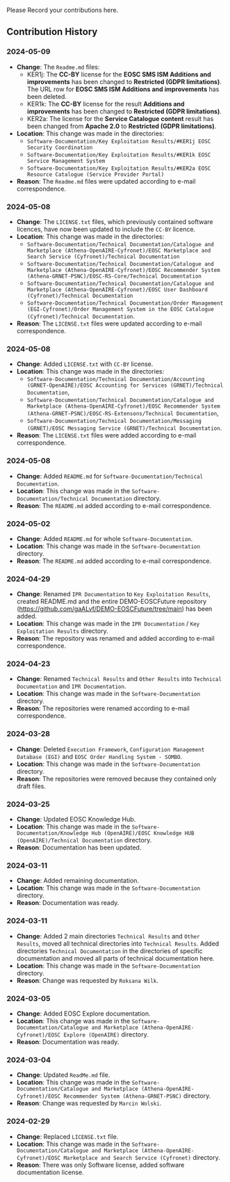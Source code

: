 Please Record your contributions here.

## Contribution History

### 2024-05-09
- **Change**: The `Readme.md` files:
  - KER1j: The **CC-BY** license for the **EOSC SMS ISM Additions and improvements** has been changed to **Restricted (GDPR limitations)**.
The URL row for **EOSC SMS ISM Additions and improvements** has been deleted.
  - KER1k: The **CC-BY** license for the result **Additions and improvements** has been changed to **Restricted (GDPR limitations)**.
  - KER2a: The license for the **Service Catalogue content** result has been changed from  **Apache 2.0** to **Restricted (GDPR limitations)**.
- **Location**: This change was made in the directories:
  - `Software-Documentation/Key Exploitation Results/#KER1j EOSC Security Coordination`
  - `Software-Documentation/Key Exploitation Results/#KER1k EOSC Service Management System`
  - `Software-Documentation/Key Exploitation Results/#KER2a EOSC Resource Catalogue (Service Provider Portal)`
- **Reason**: The `Readme.md` files were updated according to e-mail correspondence.

### 2024-05-08
- **Change**: The `LICENSE.txt` files, which previously contained software licences, have now been updated to include the `CC-BY` licence.
- **Location**: This change was made in the directories:
  - `Software-Documentation/Technical Documentation/Catalogue and Marketplace (Athena-OpenAIRE-Cyfronet)/EOSC Marketplace and Search Service (Cyfronet)/Technical Documentation`
  - `Software-Documentation/Technical Documentation/Catalogue and Marketplace (Athena-OpenAIRE-Cyfronet)/EOSC Recommender System (Athena-GRNET-PSNC)/EOSC-RS-Core/Technical Documentation`
  - `Software-Documentation/Technical Documentation/Catalogue and Marketplace (Athena-OpenAIRE-Cyfronet)/EOSC User Dashboard (Cyfronet)/Technical Documentation`
  - `Software-Documentation/Technical Documentation/Order Management (EGI-Cyfronet)/Order Management System in the EOSC Catalogue (Cyfronet)/Technical Documentation`.
- **Reason**: The `LICENSE.txt` files were updated according to e-mail correspondence.

### 2024-05-08
- **Change**: Added `LICENSE.txt` with `CC-BY` license.
- **Location**: This change was made in the directories:
  - `Software-Documentation/Technical Documentation/Accounting (GRNET-OpenAIRE)/EOSC Accounting for Services (GRNET)/Technical Documentation`,
  - `Software-Documentation/Technical Documentation/Catalogue and Marketplace (Athena-OpenAIRE-Cyfronet)/EOSC Recommender System (Athena-GRNET-PSNC)/EOSC-RS-Extensons/Technical Documentation`,
  - `Software-Documentation/Technical Documentation/Messaging (GRNET)/EOSC Messaging Service (GRNET)/Technical Documentation`.
- **Reason**: The `LICENSE.txt` files were added according to e-mail correspondence.

### 2024-05-08
- **Change**: Added `README.md` for `Software-Documentation/Technical Documentation`.
- **Location**: This change was made in the `Software-Documentation/Technical Documentation` directory.
- **Reason**: The `README.md` added according to e-mail correspondence.

### 2024-05-02
- **Change**: Added `README.md` for whole `Software-Documentation`.
- **Location**: This change was made in the `Software-Documentation` directory.
- **Reason**: The `README.md` added according to e-mail correspondence.

### 2024-04-29
- **Change**: Renamed `IPR Documentation` to `Key Exploitation Results`, created README.md and the entire
DEMO-EOSCFuture repository (https://github.com/gaALvf/DEMO-EOSCFuture/tree/main) has been added.
- **Location**: This change was made in the `IPR Documentation` / `Key Exploitation Results` directory.
- **Reason**: The repository was renamed and added according to e-mail correspondence.

### 2024-04-23
- **Change**: Renamed `Technical Results` and `Other Results` into `Technical Documentation` and `IPR Documentation`.
- **Location**: This change was made in the `Software-Documentation` directory.
- **Reason**: The repositories were renamed according to e-mail correspondence.

### 2024-03-28
- **Change**: Deleted `Execution Framework`, `Configuration Management Database (EGI)` and `EOSC Order Handling System - SOMBO`.
- **Location**: This change was made in the `Software-Documentation` directory.
- **Reason**: The repositories were removed because they contained only draft files.

### 2024-03-25
- **Change**: Updated EOSC Knowledge Hub.
- **Location**: This change was made in the `Software-Documentation/Knowledge Hub (OpenAIRE)/EOSC Knowledge HUB (OpenAIRE)/Technical Documentation` directory.
- **Reason**: Documentation has been updated.

### 2024-03-11
- **Change**: Added remaining documentation.
- **Location**: This change was made in the `Software-Documentation` directory.
- **Reason**: Documentation was ready.

### 2024-03-11
- **Change**: Added 2 main directories `Technical Results` and `Other Results`, moved all technical directories into `Technical Results`. Added directories `Technical Documentation` in the directories of specific documentation and moved all parts of technical documentation here.
- **Location**: This change was made in the `Software-Documentation` directory.
- **Reason**: Change was requested by `Roksana Wilk`.

### 2024-03-05
- **Change**: Added EOSC Explore documentation.
- **Location**: This change was made in the `Software-Documentation/Catalogue and Marketplace (Athena-OpenAIRE-Cyfronet)/EOSC Explore (OpenAIRE)` directory.
- **Reason**: Documentation was ready.

### 2024-03-04
- **Change**: Updated `ReadMe.md` file.
- **Location**: This change was made in the `Software-Documentation/Catalogue and Marketplace (Athena-OpenAIRE-Cyfronet)/EOSC Recommender System (Athena-GRNET-PSNC)` directory.
- **Reason**: Change was requested by `Marcin Wolski`.

### 2024-02-29
- **Change**: Replaced `LICENSE.txt` file.
- **Location**: This change was made in the `Software-Documentation/Catalogue and Marketplace (Athena-OpenAIRE-Cyfronet)/EOSC Marketplace and Search Service (Cyfronet)` directory.
- **Reason**: There was only Software license, added software documentation license.
